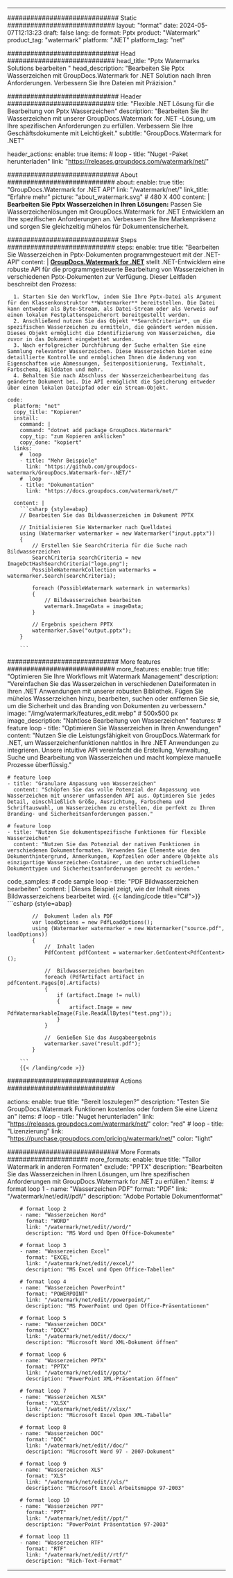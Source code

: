 
---
############################# Static ############################
layout: "format"
date:  2024-05-07T12:13:23
draft: false
lang: de
format: Pptx
product: "Watermark"
product_tag: "watermark"
platform: ".NET"
platform_tag: "net"

############################# Head ############################
head_title: "Pptx Watermarks Solutions bearbeiten "
head_description: "Bearbeiten Sie Pptx Wasserzeichen mit GroupDocs.Watermark for .NET Solution nach Ihren Anforderungen. Verbessern Sie Ihre Dateien mit Präzision."

############################# Header ############################
title: "Flexible .NET Lösung für die Bearbeitung von Pptx Wasserzeichen" 
description: "Bearbeiten Sie Ihr Wasserzeichen mit unserer GroupDocs.Watermark for .NET -Lösung, um Ihre spezifischen Anforderungen zu erfüllen. Verbessern Sie Ihre Geschäftsdokumente mit Leichtigkeit."
subtitle: "GroupDocs.Watermark for .NET" 

header_actions:
  enable: true
  items:
    #  loop
    - title: "Nuget -Paket herunterladen"
      link: "https://releases.groupdocs.com/watermark/net/"
      
############################# About ############################
about:
    enable: true
    title: "GroupDocs.Watermark for .NET API"
    link: "/watermark/net/"
    link_title: "Erfahre mehr"
    picture: "about_watermark.svg" # 480 X 400
    content: |
       **Bearbeiten Sie Pptx Wasserzeichen in Ihren Lösungen:** Passen Sie Wasserzeichenlösungen mit GroupDocs.Watermark for .NET Entwicklern an Ihre spezifischen Anforderungen an. Verbessern Sie Ihre Markenpräsenz und sorgen Sie gleichzeitig mühelos für Dokumentensicherheit.

############################# Steps ############################
steps:
    enable: true
    title: "Bearbeiten Sie Wasserzeichen in Pptx-Dokumenten programmgesteuert mit der .NET-API"
    content: |
      **[GroupDocs.Watermark for .NET](https://products.groupdocs.com/watermark/net/)** stellt .NET-Entwicklern eine robuste API für die programmgesteuerte Bearbeitung von Wasserzeichen in verschiedenen Pptx-Dokumenten zur Verfügung. Dieser Leitfaden beschreibt den Prozess:
      
      1. Starten Sie den Workflow, indem Sie Ihre Pptx-Datei als Argument für den Klassenkonstruktor **Watermarker** bereitstellen. Die Datei kann entweder als Byte-Stream, als Datei-Stream oder als Verweis auf einen lokalen Festplattenspeicherort bereitgestellt werden.
      2. Anschließend nutzen Sie das Objekt **SearchCriteria**, um die spezifischen Wasserzeichen zu ermitteln, die geändert werden müssen. Dieses Objekt ermöglicht die Identifizierung von Wasserzeichen, die zuvor in das Dokument eingebettet wurden.
      3. Nach erfolgreicher Durchführung der Suche erhalten Sie eine Sammlung relevanter Wasserzeichen. Diese Wasserzeichen bieten eine detaillierte Kontrolle und ermöglichen Ihnen die Änderung von Eigenschaften wie Abmessungen, Seitenpositionierung, Textinhalt, Farbschema, Bilddaten und mehr.
      4. Behalten Sie nach Abschluss der Wasserzeichenbearbeitung das geänderte Dokument bei. Die API ermöglicht die Speicherung entweder über einen lokalen Dateipfad oder ein Stream-Objekt.
   
    code:
      platform: "net"
      copy_title: "Kopieren"
      install:
        command: |
        command: "dotnet add package GroupDocs.Watermark"
        copy_tip: "zum Kopieren anklicken"
        copy_done: "kopiert"
      links:
        #  loop
        - title: "Mehr Beispiele"
          link: "https://github.com/groupdocs-watermark/GroupDocs.Watermark-for-.NET/"
        #  loop
        - title: "Dokumentation"
          link: "https://docs.groupdocs.com/watermark/net/"
          
      content: |
        ```csharp {style=abap}
        // Bearbeiten Sie das Bildwasserzeichen im Dokument PPTX

        // Initialisieren Sie Watermarker nach Quelldatei
        using (Watermarker watermarker = new Watermarker("input.pptx"))
        {
            // Erstellen Sie SearchCriteria für die Suche nach Bildwasserzeichen
            SearchCriteria searchCriteria = new ImageDctHashSearchCriteria("logo.png");
            PossibleWatermarkCollection watermarks = watermarker.Search(searchCriteria);

            foreach (PossibleWatermark watermark in watermarks)
            {
                // Bildwasserzeichen bearbeiten
                watermark.ImageData = imageData;
            }

            // Ergebnis speichern PPTX
            watermarker.Save("output.pptx");
        }
        
        ```     

############################# More features ############################
more_features:
  enable: true
  title: "Optimieren Sie Ihre Workflows mit Watermark Management"
  description: "Vereinfachen Sie das Wasserzeichen in verschiedenen Dateiformaten in Ihren .NET Anwendungen mit unserer robusten Bibliothek. Fügen Sie mühelos Wasserzeichen hinzu, bearbeiten, suchen oder entfernen Sie sie, um die Sicherheit und das Branding von Dokumenten zu verbessern."
  image: "/img/watermark/features_edit.webp" # 500x500 px
  image_description: "Nahtlose Bearbeitung von Wasserzeichen"
  features:
    # feature loop
    - title: "Optimieren Sie Wasserzeichen in Ihren Anwendungen"
      content: "Nutzen Sie die Leistungsfähigkeit von GroupDocs.Watermark for .NET, um Wasserzeichenfunktionen nahtlos in Ihre .NET Anwendungen zu integrieren. Unsere intuitive API vereinfacht die Erstellung, Verwaltung, Suche und Bearbeitung von Wasserzeichen und macht komplexe manuelle Prozesse überflüssig."

    # feature loop
    - title: "Granulare Anpassung von Wasserzeichen"
      content: "Schöpfen Sie das volle Potenzial der Anpassung von Wasserzeichen mit unserer umfassenden API aus. Optimieren Sie jedes Detail, einschließlich Größe, Ausrichtung, Farbschema und Schriftauswahl, um Wasserzeichen zu erstellen, die perfekt zu Ihren Branding- und Sicherheitsanforderungen passen."

    # feature loop
    - title: "Nutzen Sie dokumentspezifische Funktionen für flexible Wasserzeichen"
      content: "Nutzen Sie das Potenzial der nativen Funktionen in verschiedenen Dokumentformaten. Verwenden Sie Elemente wie den Dokumenthintergrund, Anmerkungen, Kopfzeilen oder andere Objekte als einzigartige Wasserzeichen-Container, um den unterschiedlichen Dokumenttypen und Sicherheitsanforderungen gerecht zu werden."
      
  code_samples:
    # code sample loop
    - title: "PDF Bildwasserzeichen bearbeiten"
      content: |
        Dieses Beispiel zeigt, wie der Inhalt eines Bildwasserzeichens bearbeitet wird.
        {{< landing/code title="C#">}}
        ```csharp {style=abap}
        
            //  Dokument laden als PDF
            var loadOptions = new PdfLoadOptions();
            using (Watermarker watermarker = new Watermarker("source.pdf", loadOptions))
            {
                //  Inhalt laden
                PdfContent pdfContent = watermarker.GetContent<PdfContent>();

                //  Bildwasserzeichen bearbeiten
                foreach (PdfArtifact artifact in pdfContent.Pages[0].Artifacts)
                {
                    if (artifact.Image != null)
                    {
                        artifact.Image = new PdfWatermarkableImage(File.ReadAllBytes("test.png"));
                    }
                }

                //  Genießen Sie das Ausgabeergebnis
                watermarker.save("result.pdf");
            }

        ```
        {{< /landing/code >}}


############################# Actions ############################

actions:
  enable: true
  title: "Bereit loszulegen?"
  description: "Testen Sie GroupDocs.Watermark Funktionen kostenlos oder fordern Sie eine Lizenz an"
  items:
    #  loop
    - title: "Nuget herunterladen"
      link: "https://releases.groupdocs.com/watermark/net/"
      color: "red"
        #  loop
    - title: "Lizenzierung"
      link: "https://purchase.groupdocs.com/pricing/watermark/net/"
      color: "light"


############################# More Formats #####################
more_formats:
    enable: true
    title: "Tailor Watermark in anderen Formaten"
    exclude: "PPTX"
    description: "Bearbeiten Sie das Wasserzeichen in Ihren Lösungen, um Ihre spezifischen Anforderungen mit GroupDocs.Watermark for .NET zu erfüllen."
    items: 
        # format loop 1
        - name: "Wasserzeichen PDF"
          format: "PDF"
          link: "/watermark/net/edit//pdf/"
          description: "Adobe Portable Dokumentformat"

        # format loop 2
        - name: "Wasserzeichen Word"
          format: "WORD"
          link: "/watermark/net/edit//word/"
          description: "MS Word und Open Office-Dokumente"
          
        # format loop 3
        - name: "Wasserzeichen Excel"
          format: "EXCEL"
          link: "/watermark/net/edit//excel/"
          description: "MS Excel und Open Office-Tabellen"

        # format loop 4
        - name: "Wasserzeichen PowerPoint"
          format: "POWERPOINT"
          link: "/watermark/net/edit//powerpoint/"
          description: "MS PowerPoint und Open Office-Präsentationen"

        # format loop 5
        - name: "Wasserzeichen DOCX"
          format: "DOCX"
          link: "/watermark/net/edit//docx/"
          description: "Microsoft Word XML-Dokument öffnen"
          
        # format loop 6
        - name: "Wasserzeichen PPTX"
          format: "PPTX"
          link: "/watermark/net/edit//pptx/"
          description: "PowerPoint XML-Präsentation öffnen"
          
        # format loop 7
        - name: "Wasserzeichen XLSX"
          format: "XLSX"
          link: "/watermark/net/edit//xlsx/"
          description: "Microsoft Excel Open XML-Tabelle"

        # format loop 8
        - name: "Wasserzeichen DOC"
          format: "DOC"
          link: "/watermark/net/edit//doc/"
          description: "Microsoft Word 97 - 2007-Dokument"

        # format loop 9
        - name: "Wasserzeichen XLS"
          format: "XLS"
          link: "/watermark/net/edit//xls/"
          description: "Microsoft Excel Arbeitsmappe 97-2003"

        # format loop 10
        - name: "Wasserzeichen PPT"
          format: "PPT"
          link: "/watermark/net/edit//ppt/"
          description: "PowerPoint Präsentation 97-2003"

        # format loop 11
        - name: "Wasserzeichen RTF"
          format: "RTF"
          link: "/watermark/net/edit//rtf/"
          description: "Rich-Text-Format"

---